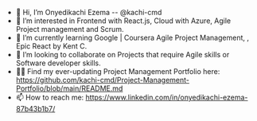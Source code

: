 - 👋 Hi, I’m Onyedikachi Ezema -- @kachi-cmd
- 👀 I’m interested in Frontend with React.js, Cloud with Azure, Agile Project management and Scrum.
- 🌱 I’m currently learning Google | Coursera Agile Project Management, , Epic React by Kent C.
- 💞️ I’m looking to collaborate on Projects that require Agile skills or Software developer skills.
- 👨‍💼 Find my ever-updating Project Management Portfolio here: https://github.com/kachi-cmd/Project-Management-Portfolio/blob/main/README.md
- 📫 How to reach me: https://www.linkedin.com/in/onyedikachi-ezema-87b43b1b7/ 

<!---
kachi-cmd/kachi-cmd is a ✨ special ✨ repository because its `README.md` (this file) appears on your GitHub profile.
You can click the Preview link to take a look at your changes.
--->
